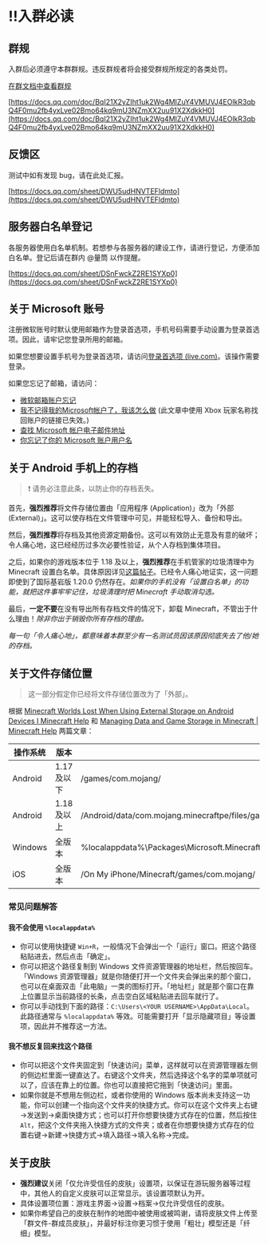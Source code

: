 # ‼️入群必读

## 群规

入群后必须遵守本群群规。违反群规者将会接受群规所规定的各类处罚。

[在群文档中查看群规](rules.md)

[https://docs.qq.com/doc/BqI21X2yZIht1uk2Wg4MIZuY4VMUVJ4EOlkR3qbQ4F0mu2fb4yxLve02Bmo64kq9mU3NZmXX2uu91X2XdkkH0](https://docs.qq.com/doc/BqI21X2yZIht1uk2Wg4MIZuY4VMUVJ4EOlkR3qbQ4F0mu2fb4yxLve02Bmo64kq9mU3NZmXX2uu91X2XdkkH0)

## 反馈区

测试中如有发现 bug，请在此处汇报。

[https://docs.qq.com/sheet/DWU5udHNVTEFldmto](https://docs.qq.com/sheet/DWU5udHNVTEFldmto)

## 服务器白名单登记

各服务器使用白名单机制。若想参与各服务器的建设工作，请进行登记，方便添加白名单。登记后请在群内 @量筒 以作提醒。

[https://docs.qq.com/sheet/DSnFwckZ2RE1SYXp0](https://docs.qq.com/sheet/DSnFwckZ2RE1SYXp0)

## 关于 Microsoft 账号

注册微软账号时默认使用邮箱作为登录首选项，手机号码需要手动设置为登录首选项。因此，请牢记您登录所用的邮箱。

如果您想要设置手机号为登录首选项，请访问[登录首选项 (live.com)](https://account.live.com/SignInPreferences?amru=names%2FManage)。该操作需要登录。

如果您忘记了邮箱，请访问：

- [微软邮箱账户忘记](https://answers.microsoft.com/zh-hans/outlook_com/forum/all/%E5%BE%AE%E8%BD%AF%E9%82%AE%E7%AE%B1%E8%B4%A6/aa7ba219-e9ac-458d-bcbf-9883b80b1c84)
- [我不记得我的Microsoft帐户了，我该怎么做](http://answers.microsoft.com/zh-hans/outlook_com/forum/oaccount-omyinfo/%E6%88%91%E4%B8%8D%E8%AE%B0%E5%BE%97%E6%88%91/f09cac26-826a-44ac-a441-b77d3660ec17) (此文章中使用 Xbox 玩家名称找回账户的链接已失效。)
- [查找 Microsoft 帐户电子邮件地址](https://support.xbox.com/zh-CN/help/account-profile/manage-account/forgot-microsoft-account-solution)
- [你忘记了你的 Microsoft 账户用户名](https://support.microsoft.com/zh-cn/account-billing/%E4%BD%A0%E5%BF%98%E8%AE%B0%E4%BA%86%E4%BD%A0%E7%9A%84-microsoft-%E8%B4%A6%E6%88%B7%E7%94%A8%E6%88%B7%E5%90%8D-b2049472-3b8f-27d3-61c6-67a668453f4c)

## 关于 Android 手机上的存档

> ❗ 请务必注意此条，以防止你的存档丢失。

首先，**强烈推荐**将文件存储位置由「应用程序 (Application)」改为「外部 (External)」。这可以使存档在文件管理中可见，并能轻松导入、备份和导出。

然后，**强烈推荐**将存档及其他资源定期备份。这可以有效防止无意及有意的破坏；令人痛心地，这已经经历过多次必要性验证，从个人存档到集体项目。

之后，如果你的游戏版本位于 1.18 及以上，**强烈推荐**在手机管家的垃圾清理中为 Minecraft 设置白名单。具体原因详见[这篇帖子](https://klpbbs.com/thread-26933-1-1.html)。已经令人痛心地证实，这一问题即使到了国际基岩版 1.20.0 仍然存在。*如果你的手机没有「设置白名单」的功能，就把这件事牢牢记住，垃圾清理时把 Minecraft 手动取消勾选。*

最后，**一定不要**在没有导出所有存档文件的情况下，卸载 Minecraft，不管出于什么理由！*除非你出于销毁你所有存档的理由。*

*每一句「令人痛心地」，都意味着本群至少有一名测试员因该原因彻底失去了他/她的存档。*

## 关于文件存储位置

> 这一部分假定你已经将文件存储位置改为了「外部」。

根据 [Minecraft Worlds Lost When Using External Storage on Android Devices I Minecraft Help](https://help.minecraft.net/hc/en-us/articles/4411299967629) 和 [Managing Data and Game Storage in Minecraft | Minecraft Help](https://help.minecraft.net/hc/en-us/articles/4411299967629) 两篇文章：

| 操作系统 | 版本 | 路径 |
| --- | --- | --- |
| Android | 1.17 及以下 | /games/com.mojang/ |
| Android | 1.18 及以上 | /Android/data/com.mojang.minecraftpe/files/games/com.mojang/ |
| Windows | 全版本 | %localappdata%\Packages\Microsoft.MinecraftUWP_8wekyb3d8bbwe\LocalState\games\com.mojang\ |
| iOS | 全版本 | /On My iPhone/Minecraft/games/com.mojang/ |

### 常见问题解答

#### 我不会使用 `%localappdata%`

- 你可以使用快捷键 `Win+R`，一般情况下会弹出一个「运行」窗口。把这个路径粘贴进去，然后点击「确定」。
- 你可以把这个路径复制到 Windows 文件资源管理器的地址栏，然后按回车。「Windows 资源管理器」就是你随便打开一个文件夹会弹出来的那个窗口，也可以在桌面双击「此电脑」一类的图标打开。「地址栏」就是那个窗口在靠上位置显示当前路径的长条，点击空白区域粘贴进去回车就行了。
- 你可以手动找到下面的路径：`C:\Users\<YOUR USERNAME>\AppData\Local`。此路径通常与 `%localappdata%` 等效。可能需要打开「显示隐藏项目」等设置项，因此并不推荐这一方法。

#### 我不想反复回来找这个路径

- 你可以把这个文件夹固定到「快速访问」菜单，这样就可以在资源管理器左侧的侧边栏里面一键直达了。右键这个文件夹，然后选择这个名字的菜单项就可以了，应该在靠上的位置。你也可以直接把它拖到「快速访问」里面。
- 如果你就是不想用左侧边栏，或者你使用的 Windows 版本尚未支持这一功能，你可以创建一个指向这个文件夹的快捷方式。你可以在这个文件夹上右键→发送到→桌面快捷方式；也可以打开你想要快捷方式存在的位置，然后按住 `Alt`，把这个文件夹拖入快捷方式的文件夹；或者在你想要快捷方式存在的位置右键→新建→快捷方式→填入路径→填入名称→完成。

## 关于皮肤

- **强烈建议**关闭「仅允许受信任的皮肤」设置项，以保证在游玩服务器等过程中，其他人的自定义皮肤可以正常显示。该设置项默认为开。
- 具体设置项位置：游戏主界面→设置→档案→仅允许受信任的皮肤。
- 如果你希望自己的皮肤在制作的地图中被使用或被鸣谢，请将皮肤文件上传至「群文件-群成员皮肤」，并最好标注你更习惯于使用「粗壮」模型还是「纤细」模型。
